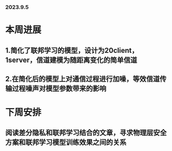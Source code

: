 ### 2023.9.5
# 本周进展
## 1.简化了联邦学习的模型，设计为20client，1server，信道建模为随距离变化的简单信道
## 2.在简化后的模型上对通信过程进行加噪，等效信道传输过程噪声对模型参数带来的影响
# 下周安排
## 阅读差分隐私和联邦学习结合的文章，寻求物理层安全方案和联邦学习模型训练效果之间的关系
